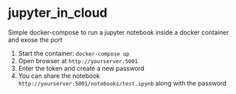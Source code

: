 # jupyter_in_cloud
Simple docker-compose to run a jupyter notebook inside a docker container and exose the port

1. Start the container: `docker-compose up`
2. Open browser at `http://yourserver:5001`
3. Enter the token and create a new password
4. You can share the notebook `http://yourserver:5001/notebooks/test.ipynb` along with the password
